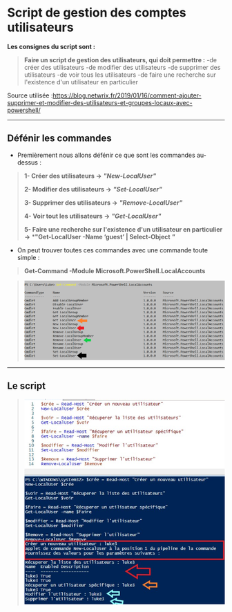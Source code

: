 # Script de gestion des comptes utilisateurs 

**Les consignes du script sont :** 

>**Faire un script de gestion des utilisateurs, qui doit permettre :** 
-de créer des utilisateurs
-de modifier des utilisateurs
-de supprimer des utilisateurs
-de voir tous les utilisateurs
-de faire une recherche sur l'existence d'un utilisateur en particulier

Source utilisée :https://blog.netwrix.fr/2019/01/16/comment-ajouter-supprimer-et-modifier-des-utilisateurs-et-groupes-locaux-avec-powershell/

---
## Défénir les commandes
 
- Premièrement nous allons défénir ce que sont les commandes au-dessus :

> **1- Créer des utilisateurs ->** ***"New-LocalUser"***
> 
> **2- Modifier des utilisateurs ->** ***"Set-LocalUser"***
> 
> **3- Supprimer des utilisateurs ->** ***"Remove-LocalUser"***
> 
> **4- Voir tout les utilisateurs ->** ***"Get-LocalUser"***
>
> **5- Faire une recherche sur l'existence d'un utilisateur en particulier ->** ***"Get-LocalUser -Name ‘guest’ | Select-Object *"*** 

- On peut trouver toutes ces commandes avec une commande toute simple : 
> **Get-Command -Module Microsoft.PowerShell.LocalAccounts**

>![](Images.md/cc.jpg.png)

---
## Le script 

> ![](Images.md/tp.jpg)



